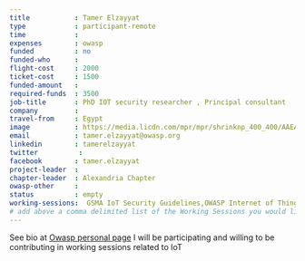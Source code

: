 ```yaml
---
title           : Tamer Elzayyat
type            : participant-remote
time            :
expenses        : owasp
funded          : no
funded-who      :
flight-cost     : 2000
ticket-cost     : 1500
funded-amount   :
required-funds  : 3500
job-title       : PhD IOT security researcher , Principal consultant
company         :
travel-from     : Egypt
image           : https://media.licdn.com/mpr/mpr/shrinknp_400_400/AAEAAQAAAAAAAAWTAAAAJGQ1MTdhYTZlLWI2NzItNDlkOS1hOTgxLTM4Mjg3MjRhYjE2YQ.jpg
email           : tamer.elzayyat@owasp.org
linkedin        : tamerelzayyat
twitter          :
facebook        : tamer.elzayyat
project-leader  :
chapter-leader  : Alexandria Chapter
owasp-other     :
status          : empty
working-sessions:  GSMA IoT Security Guidelines,OWASP Internet of Things Project,Security Architecture Recommendations for IoT,TLS for Local IoT,Threat Modeling IoT Devices
# add above a comma delimited list of the Working Sessions you would like to attend (use the session's title)
---
```


See bio at [Owasp personal page](https://www.owasp.org/index.php/User:Engalex)
I will be participating and willing to be contributing in working sessions related to IoT
